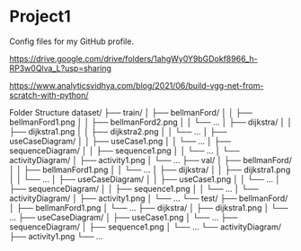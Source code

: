 # Project1
Config files for my GitHub profile.

https://drive.google.com/drive/folders/1ahgWy0Y9bGDokf8966_h-RP3w0Qlva_L?usp=sharing

https://www.analyticsvidhya.com/blog/2021/06/build-vgg-net-from-scratch-with-python/

Folder Structure
dataset/
├── train/
│   ├── bellmanFord/
│   │   ├── bellmanFord1.png
│   │   ├── bellmanFord2.png
│   │   └── ...
│   ├── dijkstra/
│   │   ├── dijkstra1.png
│   │   ├── dijkstra2.png
│   │   └── ...
│   ├── useCaseDiagram/
│   │   ├── useCase1.png
│   │   └── ...
│   ├── sequenceDiagram/
│   │   ├── sequence1.png
│   │   └── ...
│   └── activityDiagram/
│       ├── activity1.png
│       └── ...
├── val/
│   ├── bellmanFord/
│   │   ├── bellmanFord1.png
│   │   └── ...
│   ├── dijkstra/
│   │   ├── dijkstra1.png
│   │   └── ...
│   ├── useCaseDiagram/
│   │   ├── useCase1.png
│   │   └── ...
│   ├── sequenceDiagram/
│   │   ├── sequence1.png
│   │   └── ...
│   └── activityDiagram/
│       ├── activity1.png
│       └── ...
└── test/
    ├── bellmanFord/
    │   ├── bellmanFord1.png
    │   └── ...
    ├── dijkstra/
    │   ├── dijkstra1.png
    │   └── ...
    ├── useCaseDiagram/
    │   ├── useCase1.png
    │   └── ...
    ├── sequenceDiagram/
    │   ├── sequence1.png
    │   └── ...
    └── activityDiagram/
        ├── activity1.png
        └── ...
